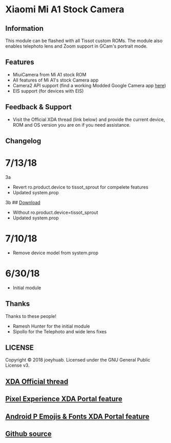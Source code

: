 # Xiaomi Mi A1 Stock Camera

## Information
This module can be flashed with all Tissot custom ROMs. The module also enables telephoto lens and Zoom support in GCam's portrait mode.

## Features
- MiuiCamera from Mi A1 stock ROM
- All features of Mi A1's stock Camera app
- Camera2 API support (find a working Modded Google Camera app [here](https://www.celsoazevedo.com/files/android/google-camera/))
- EIS support (for devices with EIS)

## Feedback & Support
- Visit the Official XDA thread (link below) and provide the current device, ROM and OS version you are on if you need assistance.

## Changelog
# 7/13/18
3a
- Revert ro.product.device to tissot_sprout for compelete features
- Updated system.prop

3b ## [Download](https://github.com/Magisk-Modules-Repo/Xiaomi-Mi-A1-Stock-Camera/releases/download/v3b/Xiaomi-Mi-A1-Stock-Camera-v3b.zip)
- Without ro.product.device=tissot_sprout
- Updated system.prop

# 7/10/18
- Remove device model from system.prop

# 6/30/18
- Initial module

## Thanks
Thanks to these people!
- Ramesh Hunter for the initial module
- Sipollo for the Telephoto and wide lens fixes

## LICENSE
Copyright © 2018 joeyhuab. Licensed under the GNU General Public License v3.

## [XDA Official thread](https://forum.xda-developers.com/apps/magisk/module-xiaomi-mi-a1-stock-camera-t3810432)
## [Pixel Experience XDA Portal feature](https://www.xda-developers.com/pixel-2-experience-magisk-module/)
## [Android P Emojis & Fonts XDA Portal feature](https://www.xda-developers.com/android-p-emoji-fonts-magisk-module/)
## [Github source](https://github.com/Magisk-Modules-Repo/Xiaomi-Mi-A1-Stock-Camera)
